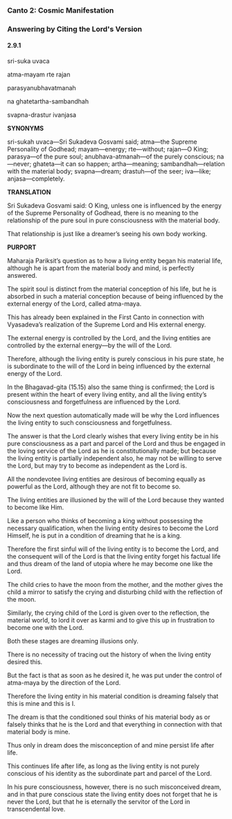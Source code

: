 <!--
.. title: SB:mirror:3/30
.. slug: sb-3-mirror
.. date: 2019-08-16 13:29:43 UTC-04:00
.. tags: mirror
.. category: bhagavatam
.. link:
.. description: mirror
.. type: text
-->

### Canto 2: Cosmic Manifestation

### Answering by Citing the Lord's Version

#### 2.9.1

sri-suka uvaca

atma-mayam rte rajan

parasyanubhavatmanah

na ghatetartha-sambandhah

svapna-drastur ivanjasa

<!-- TEASER_END -->

**SYNONYMS**

sri-sukah uvaca—Sri Sukadeva Gosvami said; atma—the Supreme Personality of Godhead; mayam—energy; rte—without; rajan—O King; parasya—of the pure soul; anubhava-atmanah—of the purely conscious; na—never; ghateta—it can so happen; artha—meaning; sambandhah—relation with the material body; svapna—dream; drastuh—of the seer; iva—like; anjasa—completely.

**TRANSLATION**

Sri Sukadeva Gosvami said: O King, unless one is influenced by the energy of the Supreme Personality of Godhead, there is no meaning to the relationship of the pure soul in pure consciousness with the material body.

That relationship is just like a dreamer’s seeing his own body working.

**PURPORT**

Maharaja Pariksit’s question as to how a living entity began his material life, although he is apart from the material body and mind, is perfectly answered.

The spirit soul is distinct from the material conception of his life, but he is absorbed in such a material conception because of being influenced by the external energy of the Lord, called atma-maya.

This has already been explained in the First Canto in connection with Vyasadeva’s realization of the Supreme Lord and His external energy.

The external energy is controlled by the Lord, and the living entities are controlled by the external energy—by the will of the Lord.

Therefore, although the living entity is purely conscious in his pure state, he is subordinate to the will of the Lord in being influenced by the external energy of the Lord.

In the Bhagavad-gita (15.15) also the same thing is confirmed; the Lord is present within the heart of every living entity, and all the living entity’s consciousness and forgetfulness are influenced by the Lord.

Now the next question automatically made will be why the Lord influences the living entity to such consciousness and forgetfulness.

The answer is that the Lord clearly wishes that every living entity be in his pure consciousness as a part and parcel of the Lord and thus be engaged in the loving service of the Lord as he is constitutionally made; but because the living entity is partially independent also, he may not be willing to serve the Lord, but may try to become as independent as the Lord is.

All the nondevotee living entities are desirous of becoming equally as powerful as the Lord, although they are not fit to become so.

The living entities are illusioned by the will of the Lord because they wanted to become like Him.

Like a person who thinks of becoming a king without possessing the necessary qualification, when the living entity desires to become the Lord Himself, he is put in a condition of dreaming that he is a king.

Therefore the first sinful will of the living entity is to become the Lord, and the consequent will of the Lord is that the living entity forget his factual life and thus dream of the land of utopia where he may become one like the Lord.

The child cries to have the moon from the mother, and the mother gives the child a mirror to satisfy the crying and disturbing child with the reflection of the moon.

Similarly, the crying child of the Lord is given over to the reflection, the material world, to lord it over as karmi and to give this up in frustration to become one with the Lord.

Both these stages are dreaming illusions only.

There is no necessity of tracing out the history of when the living entity desired this.

But the fact is that as soon as he desired it, he was put under the control of atma-maya by the direction of the Lord.

Therefore the living entity in his material condition is dreaming falsely that this is mine and this is I.

The dream is that the conditioned soul thinks of his material body as or falsely thinks that he is the Lord and that everything in connection with that material body is mine.

Thus only in dream does the misconception of and mine persist life after life.

This continues life after life, as long as the living entity is not purely conscious of his identity as the subordinate part and parcel of the Lord.

In his pure consciousness, however, there is no such misconceived dream, and in that pure conscious state the living entity does not forget that he is never the Lord, but that he is eternally the servitor of the Lord in transcendental love.

